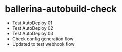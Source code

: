 # ballerina-autobuild-check

- Test AutoDeploy 01
- Test AutoDeploy 02
- Test AutoDeploy 03
- Check config generation flow
- Updated to test webhook flow
